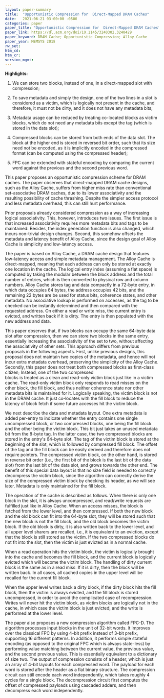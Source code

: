```yaml
---
layout: paper-summary
title:  "Opportunistic Compression for  Direct-Mapped DRAM Caches"
date:   2021-06-21 03:00:00 -0500
categories: paper
paper_title: "Opportunistic Compression for  Direct-Mapped DRAM Caches"
paper_link: https://dl.acm.org/doi/10.1145/3240302.3240429
paper_keyword: DRAM Cache; Opportunistic Compression; Alloy Cache
paper_year: MEMSYS 2018
rw_set:
htm_cd:
htm_cr:
version_mgmt:
---
```


**Highlights:**

1. We can store two blocks, instead of one, in a direct-mapped slot with compression;

2. To save metadata and simply the design, one of the two lines in a slot is considered as a victim, which is
   logically not present in the cache, and therefore, it must not be dirty, and it does not have any metadata bits;

3. Metadata usage can be reduced by treating co-located blocks as victim blocks, which do not need any
   metadata bits except the tag (which is stored in the data slot);

4. Compressed blocks can be stored from both ends of the data slot. The block at the higher end is stored
   in reversed bit order, such that its size need not be encoded, as it is implicitly encoded in the compressed
   format (can be computed using the compressed header);

5. FPC can be extended with stateful encoding by comparing the current word against the previous and the second
   previous word.

This paper proposes an opportunistic compression scheme for DRAM caches. The paper observes that direct-mapped DRAM
cache designs, such as the Alloy Cache, suffers from higher miss rate than conventional set-associative DRAM caches,
due to its lower associativity and the resulting possibility of cache thrashing. 
Despite the simpler access protocol and less metadata overhead, this can still hurt performance.

Prior proposals already considered compression as a way of increasing logical associativity. This, however, introduces
two issues. The first issue is that increased associativity requires more metadata bits and tags to be maintained.
Besides, the index generation function is also changed, which incurs non-trivial design changes.
Second, this somehow offsets the metadata and latency benefit of Alloy Cache, since the design goal of Alloy Cache 
is simplicity and low-latency access.

The paper is based on Alloy Cache, a DRAM cache design that features low-latency access and simple metadata
management. The Alloy Cache is direct-mapped, meaning that each address can only be stored at exactly one location
in the cache. The logical entry index (assuming a flat space) is computed by taking the modular between the 
block address and the total number of entries, which is then converted to physical row and column numbers. 
Alloy Cache stores tag and data compactly in a 72-byte entry, in which data occupies 64 bytes, the address
occupies 42 bits, and the remaining 22 bytes are be used for status bits, coherence states, and other metadata. 
No associative lookup is performed on accesses, as the tag to be checked can be instantly determined and then compared 
with the requested address. 
On either a read or write miss, the current entry is evicted, and written back if it is dirty. 
The entry is then populated with the new address and data.

This paper observes that, if two blocks can occupy the same 64-byte data slot after compression, then we can
store two blocks in the same entry, essentially increasing the associativity of the set to two, without
affecting the associativity of other sets.
This approach differs from previous proposals in the following aspects. 
First, unlike previous designs, this proposal does not maintain two copies of the metadata, and hence will not incur
extra metadata overhead, preserving the simplicity of the Alloy Cache.
Secondly, this paper does not treat both compressed blocks as first-class citizen; Instead, one of the two compressed   
blocks is treated as a clean and read-only victim block just like in a victim cache. The read-only victim block only 
responds to read misses on the other block, the fill block, and thus neither coherence state nor other metadata bits
is maintained for it.
Logically speaking, the victim block is not in the DRAM cache. It just co-locates with the fill block to reduce
the latency of block fetch if some future accesses hit the victim block.

We next describe the data and metadata layout. One extra metadata is added per-entry to indicate whether
the entry contains one single uncompressed block, or two compressed blocks, one being the fill block and the other 
being the victim block.
This bit just takes an unused metadata bit from the 8-byte tag.
In the latter case, the two compressed blocks are stored in the entry's 64-byte slot. The tag of the victim block
is stored at the beginning of the slot, which is followed by compressed fill block. The offset of the tag and the
fill block can be easily derived and therefore does not require pointers. The compressed victim block,
on the other hand, is stored in reverse bit order (i.e., the first bit of the block is the last bit of the data slot)
from the last bit of the data slot, and grows towards the other end.
The benefit of this special data layout is that no size field is needed to correctly decompress the victim block,
since the algorithm can correctly derive the size of the compressed victim block by checking its header, as we 
will see later. 
Metadata is only maintained for the fill block.

The operation of the cache is described as follows. 
When there is only one block in the slot, it is always uncompressed, and read/write requests are fulfilled just like
in Alloy Cache. When an access misses, the block is fetched from the lower level, and then compressed. If both the new
block and the old block can fit into the 64-byte slot, they will be stored such that the new block is not the fill
block, and the old block becomes the victim block. 
If the old block is dirty, it is also written back to the lower level, and all upper level sharers are recalled, i.e.,
it is equivalent to an eviction, except that the block is still stored as the victim.
If the two compressed blocks do not fit into the slot, then the victim is just evicted as in a normal cache.

When a read operation hits the victim block, the victim is logically brought into the cache and becomes the fill block, 
and the current block is logically evicted which will become the victim block. The handling of dirty current block is 
the same as in a read miss: If it is dirty, then the block will be written back. In all cases, all cached copies in the
upper level will be recalled for the current fill block.

When the upper level writes back a dirty block, if the dirty block hits the fill block, then the victim is always
evicted, and the fill block is stored uncompressed, in order to avoid the complicated case of recompression.
Writes will never hit the victim block, as victim blocks are logically not in the cache, in which case the victim
block is just evicted, and the write is performed at the lower level.

The paper also proposes a new compression algorithm called FPC-D. The algorithm processes input blocks in the
unit of 32-bit words.
It improves over the classical FPC by using 4-bit prefix instead of 3-bit prefix, supporting 16 different patterns. 
In addition, it performs simple stateful encoding (as opposed to the original FPC which is always state-less) by 
performing value matching between the current value, the previous value, and the second previous value.
This is essentially equivalent to a dictionary of size two.
The output of compression consists of a header, which is just an array of 4-bit layouts for each compressed word.
The payload for each word is stored after the header as a flat binary structure.
The compression circuit can still encode each word independently, which takes roughly 4 cycles for a single block.
The decompression circuit first computes the offset of compressed payloads using cascaded adders, and then 
decompress each word independently.
